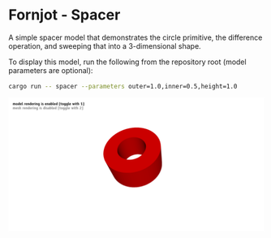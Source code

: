 # Fornjot - Spacer

A simple spacer model that demonstrates the circle primitive, the difference operation, and sweeping that into a 3-dimensional shape.

To display this model, run the following from the repository root (model parameters are optional):
``` sh
cargo run -- spacer --parameters outer=1.0,inner=0.5,height=1.0
```

![Screenshot of the spacer model](spacer.png)
